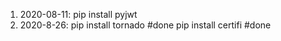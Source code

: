 1. 2020-08-11:  pip install pyjwt
2. 2020-8-26: 
    pip  install tornado  #done
    pip install certifi   #done


 